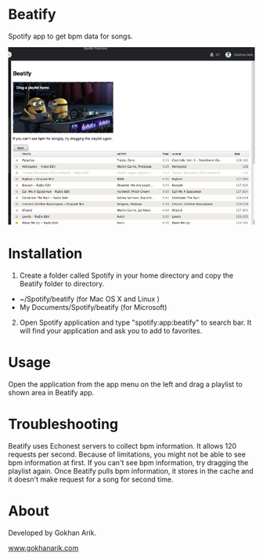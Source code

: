 Beatify
=======

Spotify app to get bpm data for songs.


![alt tag](screenshot.png)

Installation
============

1.  Create a folder called Spotify in your home directory and copy the Beatify folder to directory. 

* ~/Spotify/beatify (for Mac OS X and Linux )
* My Documents/Spotify/beatify (for Microsoft)

2.  Open Spotify application and type "spotify:app:beatify" to search bar. It will find your application and ask you to add to favorites. 

Usage
=====

Open the application from the app menu on the left and drag a playlist to shown area in Beatify app.


Troubleshooting
===============

Beatify uses Echonest servers to collect bpm information. It allows 120 requests per second. Because of limitations, you might not be able to see bpm information at first. If you can't see bpm information, try dragging the playlist again. Once Beatify pulls bpm information, it stores in the cache and it doesn't make request for a song for second time.


About
=====

Developed by Gokhan Arik.

www.gokhanarik.com

